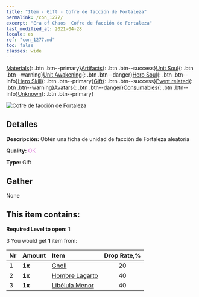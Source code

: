 ```yaml
---
title: "Item - Gift - Cofre de facción de Fortaleza"
permalink: /con_1277/
excerpt: "Era of Chaos  Cofre de facción de Fortaleza"
last_modified_at: 2021-04-28
locale: es
ref: "con_1277.md"
toc: false
classes: wide
---
```

 [Materials](/ItemsES/){: .btn .btn--primary}[Artifacts](/ItemsES/Artifacts/){: .btn .btn--success}[Unit Soul](/ItemsES/UnitSoul/){: .btn .btn--warning}[Unit Awakening](/ItemsES/UnitAwakening/){: .btn .btn--danger}[Hero Soul](/ItemsES/HeroSoul/){: .btn .btn--info}[Hero Skill](/ItemsES/HeroSkill/){: .btn .btn--primary}[Gift](/ItemsES/Gift/){: .btn .btn--success}[Event related](/ItemsES/Events/){: .btn .btn--warning}[Avatars](/ItemsES/Avatars/){: .btn .btn--danger}[Consumables](/ItemsES/Consumables/){: .btn .btn--info}[Unknown](/ItemsES/Unknown/){: .btn .btn--primary}

 ![Cofre de facción de Fortaleza](/images/t/i_904009.png)

## Detalles
 **Descripción:** Obtén una ficha de unidad de facción de Fortaleza aleatoria

 **Quality:** <span style="color: #DA70D6">OK</span>

 **Type:** Gift

## Gather

  None

## This item contains:

 **Required Level to open:** 1

 3 You would get **1** item  from:

  | Nr | Amount |     Item    | Drop Rate,% |
  |:---|:-------|:------------|:---------:|
  | 1 |  **1x** | [Gnoll](/ItemsES/unt_253/) | 20 | 
  | 2 |  **1x** | [Hombre Lagarto](/ItemsES/unt_254/) | 40 | 
  | 3 |  **1x** | [Libélula Menor](/ItemsES/unt_255/) | 40 | 

